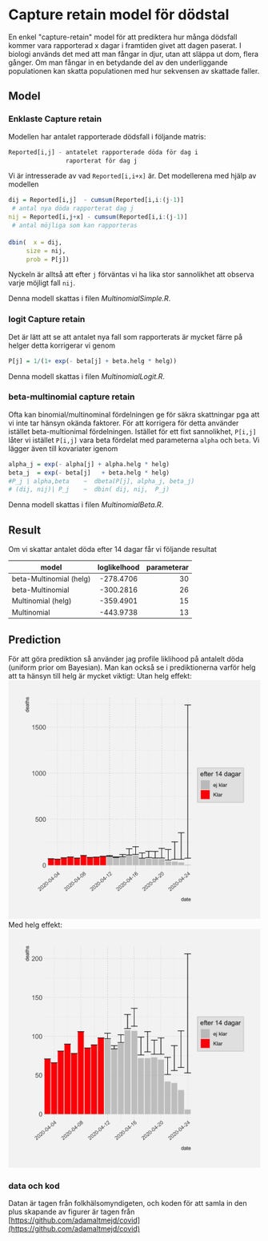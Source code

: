 # Capture retain model för dödstal

En enkel "capture-retain" model för att prediktera hur många dödsfall kommer vara rapporterad x dagar i framtiden givet att dagen paserat. 
I biologi används det med att man fångar in djur, utan att släppa ut dom, flera gånger. Om man fångar in en betydande del av den underliggande populationen kan skatta populationen med hur sekvensen av skattade faller.

## Model
### Enklaste Capture retain

Modellen har antalet rapporterade dödsfall i följande matris:

``` r
Reported[i,j] - antatelet rapporterade döda för dag i
                raporterat för dag j
```
Vi är intresserade av vad `Reported[i,i+x]` är.
Det modellerena med hjälp av modellen 

``` r
dij = Reported[i,j]  - cumsum(Reported[i,i:(j-1)] 
 # antal nya döda rapporterat dag j
nij = Reported[i,j+x] - cumsum(Reported[i,i:(j-1)]
 # antal möjliga som kan rapporteras

dbin(  x = dij, 
	 size = nij,
	 prob = P[j])

```

Nyckeln är alltså att efter `j` förväntas vi ha lika stor sannolikhet att observa varje möjligt fall `nij`.

Denna modell skattas i filen *MultinomialSimple.R*.


### logit Capture retain
Det är lätt att se att antalet nya fall som rapporterats är mycket färre på helger detta korrigerar vi genom

``` r
P[j] = 1/(1+ exp(- beta[j] + beta.helg * helg))
``` 
Denna modell skattas i filen *MultinomialLogit.R*.



### beta-multinomial capture retain
Ofta kan binomial/multinominal fördelningen ge för säkra skattningar pga att vi inte tar hänsyn okända faktorer. För att korrigera för detta använder istället beta-multionimal fördelningen. Istället för ett fixt sannolikhet, `P[i,j]` låter vi istället `P[i,j]` vara beta fördelat med parameterna `alpha` och `beta`. Vi lägger även till kovariater igenom 

``` r
alpha_j = exp(- alpha[j] + alpha.helg * helg)
beta_j  = exp(- beta[j]   + beta.helg * helg)
#P_j | alpha,beta    ~  dbeta(P[j], alpha_j, beta_j) 
# (dij, nij)| P_j    ~  dbin( dij, nij,  P_j)
``` 

Denna modell skattas i filen *MultinomialBeta.R*.



## Result
Om vi skattar antalet döda efter 14 dagar får vi följande resultat

| model        | loglikelhood           | parameterar  |
| ------------- |:-------------:| -----:|
| beta-Multinomial  (helg)    | -278.4706   |30 |
| beta-Multinomial      | -300.2816   |26 |
| Multinomial  (helg) | -359.4901 | 15|
| Multinomial   | -443.9738 | 13|


## Prediction
För att göra prediktion så använder jag profile liklihood på antalelt döda (uniform prior om Bayesian). 
Man kan också se i prediktionerna varför helg att ta hänsyn till helg är mycket viktigt:
Utan helg effekt:
![Image description](https://github.com/JonasWallin/CaptureRetainCovid/raw/master/data/dag_14_2020-04-24bM_helgfri.jpeg)
Med helg effekt:
![Image description](https://github.com/JonasWallin/CaptureRetainCovid/raw/master/data/dag_14_2020-04-24bM.jpeg)

### data och kod
Datan är tagen från folkhälsomyndigeten, och koden för att samla in den plus skapande av figurer är tagen från [https://github.com/adamaltmejd/covid](https://github.com/adamaltmejd/covid)
